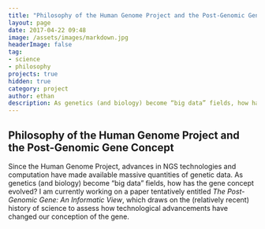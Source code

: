 ```yaml
---
title: "Philosophy of the Human Genome Project and the Post-Genomic Gene Concept"
layout: page
date: 2017-04-22 09:48
image: /assets/images/markdown.jpg
headerImage: false
tag:
- science
- philosophy
projects: true
hidden: true
category: project
author: ethan
description: As genetics (and biology) become “big data” fields, how has the gene concept evolved?
---
```

## Philosophy of the Human Genome Project and the Post-Genomic Gene Concept

Since the Human Genome Project, advances in NGS technologies and computation have made available massive quantities of genetic data. As genetics (and biology) become “big data” fields, how has the gene concept evolved? I am currently working on a paper tentatively entitled *The Post-Genomic Gene: An Informatic View*, which draws on the (relatively recent) history of science to assess how technological advancements have changed our conception of the gene.
